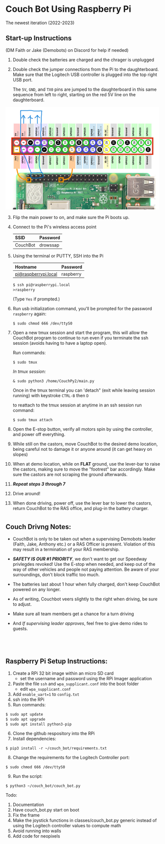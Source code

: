 # Couch Bot Using Raspberry Pi 
The newest iteration (2022-2023)

## Start-up Instructions 
(DM Faith or Jake (Demobots) on Discord for help if needed)

1. Double check the batteries are charged and the chrager is unplugged

2. Double check the jumper connections from the Pi to the daughterboard. Make sure that the Logitech USB controller is plugged into the top right USB port.



   The `5V`, `GND`, and `TX0` pins are jumped to the daughterboard in this same sequence from left to right, starting on the red 5V line on the daughterboard. 

<img src="Raspberry-Pi-GPIO-Header-with-Photo.png" width="500">


3. Flip the main power to on, and make sure the Pi boots up. 

4. Connect to the Pi's wireless access point

	|SSID| Password |
	|--|--|
	|CouchBot  | drowssap  |

5. Using the terminal or PUTTY, SSH into the Pi

	|Hostname| Password |
	|--|--|
	|pi@raspberrypi.local  | raspberry  |
	```
	$ ssh pi@raspberrypi.local
	>raspberry
	```
    (Type `Yes` if prompted.)

6. Run usb initialization command, you'll be prompted for the password `raspberry` again:
	```
	$ sudo chmod 666 /dev/ttyS0 
	```
7. Open a new tmux session and start the program, this will allow the CouchBot program to continue to run even if you terminate the ssh session (avoids having to have a laptop open).

   Run commands:
	
	```
	$ sudo tmux 
	```
	*In tmux session:*

	```
	& sudo python3 /home/CouchPy2/main.py
	```


    Once in the tmux terminal you can 'detach" (exit while leaving session running) with keystroke `CTRL-B` then `D`

	to reattach to the tmux session at anytime in an ssh session run command:
	```
	$ sudo tmux attach
	```


8. Open the E-stop button, verify all motors spin by using the controller, and power off everything.

9. While still on the castors, move CouchBot to the desired demo location, being careful not to damage it or anyone around (it can get heavy on slopes) 

10. When at demo location, while on **FLAT** ground, use the lever-bar to raise the castors, making sure to move the "footrest" bar accordingly. Make sure the castors are not scraping the ground afterwards.

11. ***Repeat steps **3 through 7*****

12. Drive around! 

13. When done driving, power off, use the lever bar to lower the castors, return CouchBot to the RAS office, and plug-in the battery charger.
#


## Couch Drivng Notes:

- CouchBot is only to be taken out when a supervising Demobots leader (Faith, Jake, Anthony etc.) or a RAS Officer is present. Violation of this may result in a termination of your RAS membership.

- ***SAFETY IS OUR #1 PRIORITY***, we don't want to get our Speedway privlegdes revoked! Use the E-stop when needed, and keep out of the way of other vehicles and people not paying attention. Be aware of your surroundings, don't block traffic too much. 
- The batteries last about 1 hour when fully charged, don't keep CouchBot powered on any longer. 
- As of writing, Couchbot veers slightly to the right when driving, be sure to adjust. 
- Make sure all team members  get a chance for a turn driving
- And *If supervising leader approves*, feel free to give demo rides to guests.










#
</br>



## Raspberry Pi Setup Instructions:
1. Create a RPi 32 bit image within an micro SD card
	* set the username and password using the RPi Imager application
2. Paste the file `ssh` and `wpa_supplicant.conf` into the boot folder
	* edit `wpa_supplicant.conf`
3. Add `enable_uart=1` to `config.txt`
4. ssh into the RPi
5. Run commands:
```
$ sudo apt update
$ sudo apt upgrade
$ sudo apt install python3-pip
``` 
6. Clone the github respository into the RPi
7. Install dependencies:
```
$ pip3 install -r ~/couch_bot/requirements.txt
```
8. Change the requirements for the Logitech Controller port:
```
$ sudo chmod 666 /dev/ttyS0
```
9. Run the script:
```
$ python3 ~/couch_bot/couch_bot.py
```

Todo:
1. Documentation
1. Have couch_bot.py start on boot
1. Fix the frame
1. Make the joystick functions in classes/couch_bot.py generic instead of using the Logitech controller values to compute math
1. Avoid running into walls
1. Add code for neopixels

